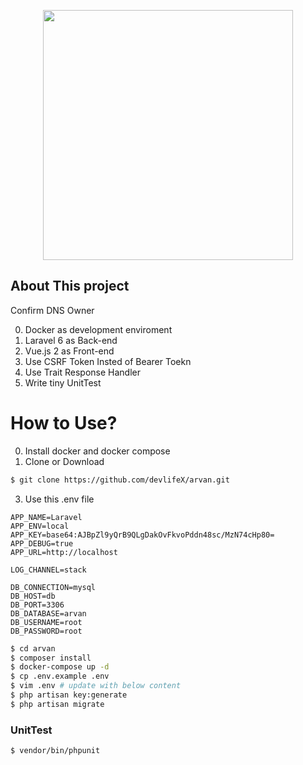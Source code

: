 <p align="center"><img src="https://res.cloudinary.com/dtfbvvkyp/image/upload/v1566331377/laravel-logolockup-cmyk-red.svg" width="400"></p>


## About This project
 Confirm DNS Owner
 
0) Docker as development enviroment 
1) Laravel 6 as Back-end  
2) Vue.js 2 as Front-end 
3) Use CSRF Token Insted of Bearer Toekn  
4) Use Trait Response Handler   
5) Write tiny UnitTest


How to Use?
========
0) Install docker and docker compose
1) Clone or Download 
```bash
$ git clone https://github.com/devlifeX/arvan.git
```
3) Use this .env file
```plain
APP_NAME=Laravel
APP_ENV=local
APP_KEY=base64:AJBpZl9yQrB9QLgDakOvFkvoPddn48sc/MzN74cHp80=
APP_DEBUG=true
APP_URL=http://localhost

LOG_CHANNEL=stack

DB_CONNECTION=mysql
DB_HOST=db
DB_PORT=3306
DB_DATABASE=arvan
DB_USERNAME=root
DB_PASSWORD=root
```

```bash
$ cd arvan
$ composer install
$ docker-compose up -d
$ cp .env.example .env
$ vim .env # update with below content
$ php artisan key:generate
$ php artisan migrate
```
### UnitTest

```bash
$ vendor/bin/phpunit
```

